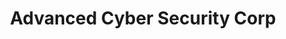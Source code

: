 ---
company_name: "Advanced Cyber Security Corp"
logo: "/images/sponsors/acs-logo.png"
title: "Advanced Cyber Security Corp"
company_url: "https://www.advancedcybersecurity.com/"
---